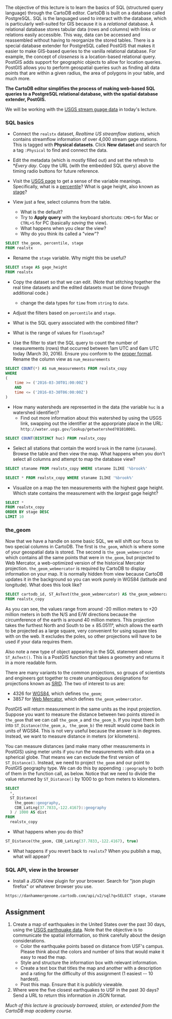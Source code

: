 


The objective of this lecture is to learn the basics of SQL (structured query language) through the CartoDB editor.  CartoDB is built on a database called PostgreSQL.  SQL is the languaged used to interact with the database, which is particularly well-suited for GIS because it is a *relational* database.  A relational database stores tabular data (rows and columns) with links or relations easily accessible.  This way, data can be accessed and reassembled without having to reorganize the stored tables.  There is a special database extender for PostgreSQL called PostGIS that makes it easier to make GIS-based queries to the vanilla relational database.  For example, the concept of *closeness* is a location-based relational query.  PostGIS adds support for geographic objects to allow for location queries.  PostGIS allows you to perform geospatial queries such as finding all data points that are within a given radius, the area of polygons in your table, and much more.

**The CartoDB editor simplifies the process of making web-based SQL queries to a PostgreSQL relational database, with the spatial database extender, PostGIS.**

We will be working with the [USGS stream guage data](http://waterdata.usgs.gov/nwis/rt) in today's lecture.  

### SQL basics

- Connect the `realstx` dataset, *Realtime US streamflow stations*, which contains streamflow information of over 4,000 stream gage stations.  This is tagged with **Physical datasets**.  Click **New dataset** and search for a tag `:Physical` to find and connect the data.

- Edit the metadata (which is mostly filled out) and set the refresh to **Every day*.  Copy the URL (with the embedded SQL query) above the timing radio buttons for future reference. 

- Visit the [USGS page](http://waterdata.usgs.gov/nwis/rt) to get a sense of the variable meanings.  Specifically, what is a [percentile](http://help.waterdata.usgs.gov/faq/surface-water/what-is-a-percentile?searchterm=percentile)?  What is gage height, also known as [stage](http://help.waterdata.usgs.gov/faq/surface-water/how-to-interpret-gage-height-and-streamflow-values)?

- View just a few, select columns from the table.  
    - What is the default?  
    - Try to **Apply query** with the keyboard shortcuts: `CMD+S` for Mac or `CTRL+S` for PC (basically *saving* the view).  
    - What happens when you clear the view?  
    - Why do you think its called a "view"?

```sql
SELECT the_geom, percentile, stage
FROM realstx
```

- Rename the `stage` variable.  Why might this be useful?

```sql
SELECT stage AS gage_height
FROM realstx
```

- Copy the dataset so that we can edit.  (Note that stitching together the real time datasets and the edited datasets must be done through additional code.)  
    - change the data types for `time` from `string` to `date`.

- Adjust the filters based on `percentile` and `stage`.  
 - What is the SQL query associated with the combined filter?
 - What is the range of values for `floodstage`? 

- Use the filter to start the SQL query to count the number of measurements (rows) that occurred between 1am UTC and 6am UTC today (March 30, 2016).  Ensure you conform to the [proper format](https://en.wikipedia.org/wiki/ISO_8601).  Rename the column view as `num_measurements`
```sql
SELECT COUNT(*) AS num_measurements FROM realstx_copy 
WHERE 
(
    time >= ('2016-03-30T01:00:00Z') 
    AND 
    time <= ('2016-03-30T06:00:00Z')
)
```

- How many watersheds are represented in the data (the variable `huc` is a watershed identifier)?  
    - Find out more information about this watershed by using the USGS link, swapping out the identifier at the apporpriate place in the URL: `http://water.usgs.gov/lookup/getwatershed?01010001`.

```sql
SELECT COUNT(DISTINCT huc) FROM realstx_copy
```

- Select all stations that contain the word `brook` in the name (`staname`).  Browse the table and then view the map.  What happens when you don't select all columns and attempt to map the database view?

```sql
SELECT staname FROM realstx_copy WHERE staname ILIKE '%brook%'
```
```sql
SELECT * FROM realstx_copy WHERE staname ILIKE '%brook%'
```

- Visualize on a map the ten measurements with the highest gage height.  Which state contains the measurement with the *largest* gage height?

```sql
SELECT *
FROM realstx_copy
ORDER BY stage DESC
LIMIT 10
```

### the_geom

Now that we have a handle on some basic SQL, we will shift our focus to two special columns in CartoDB. The first is `the_geom`, which is where some of your geospatial data is stored.  The second is `the_geom_webmercator` which contains all the same points that were in `the_geom`, but projected to Web Mercator, a web-optimized version of the historical Mercator projection. `the_geom_webmercator` is required by CartoDB to display information on your map. It is normally hidden from view because CartoDB updates it in the background so you can work purely in WGS84 (latitude and longitude).  What does this look like?

```sql
SELECT cartodb_id, ST_AsText(the_geom_webmercator) AS the_geom_webmercator
FROM realstx_copy
```

As you can see, the values range from around -20 million meters to +20 million meters in both the N/S and E/W directions because the circumference of the earth is around 40 million meters. This projection takes the furthest North and South to be ± 85.0511°, which allows the earth to be projected as a large square, very convenient for using square tiles with on the web. It excludes the poles, so other projections will have to be used if your data requires them. 

Also note a new type of object appearing in the SQL statement above: `ST_AsText()`. This is a PostGIS function that takes a geometry and returns it in a more readable form.

There are many variants to the common projections, so groups of scientists and engineers got together to create unambiguous designations for projections known as [SRID](https://en.wikipedia.org/wiki/SRID). The two of interest to us are:

- 4326 for [WGS84](https://en.wikipedia.org/wiki/World_Geodetic_System), which defines `the_geom`;
- 3857 for [Web Mercator](https://en.wikipedia.org/wiki/Web_Mercator), which defines `the_geom_webmercator`.

PostGIS will return measurement in the same units as the input projection. Suppose you want to measure the distance between two points stored in `the_geom` that we can call `the_geom_a` and `the_geom_b`. If you input them both into `ST_Distance(the_geom_a, the_geom_b)` the result would come back in units of WGS84. This is not very useful because the answer is in degrees. Instead, we want to measure distance in meters (or kilometers).

You can measure distances (and make many other measurements in PostGIS) using meter units if you run the measurements with data on a spherical globe. That means we can exclude the first version of `ST_Distance()`. Instead, we need to project `the_geom` and our point to PostGIS geography type. We can do this by appending `::geography` to both of them in the function call, as below. Notice that we need to divide the value returned by `ST_Distance()` by 1000 to go from meters to kilometers.

```sql
SELECT
  *,
  ST_Distance(
    the_geom::geography, 
    CDB_LatLng(37.7833,-122.4167)::geography
  ) / 1000 AS dist
FROM
  realstx_copy
```

- What happens when you do this?

```sql
ST_Distance(the_geom, CDB_LatLng(37.7833,-122.4167), true)
```

- What happens if you revert back to `realstx`?  When you publish a map, what will appear?

### SQL API, view in the browser
- Install a JSON view plugin for your browser.  Search for "json plugin firefox" or whatever browser you use.

```bash
https://danhammergenome.cartodb.com/api/v2/sql?q=SELECT stage, staname FROM realstx_copy ORDER BY stage DESC LIMIT 10
```

## Assignment

1. Create a map of earthquakes in the United States over the past 30 days, using the [USGS earthquake data](http://earthquake.usgs.gov/earthquakes/feed/v1.0/csv.php).  Note that the objective is to communicate the spatial information, so think carefully about the design considerations.
    - Color the earthquake points based on distance from USF's campus.  Please think about the colors and number of bins that would make it easy to read the map. 
    - Style and structure the information box with relevant information.
    - Create a text box that titles the map and another with a description and a rating for the difficulty of this assignment (1 easiest -- 10 hardest). 
    - Post this map.  Ensure that it is publicly viewable.
2. Where were the five closest earthquakes to USF in the past 30 days?  Send a URL to return this information in JSON format.

*Much of this lecture is graciously borrowed, stolen, or extended from the CartoDB map academy course.*

